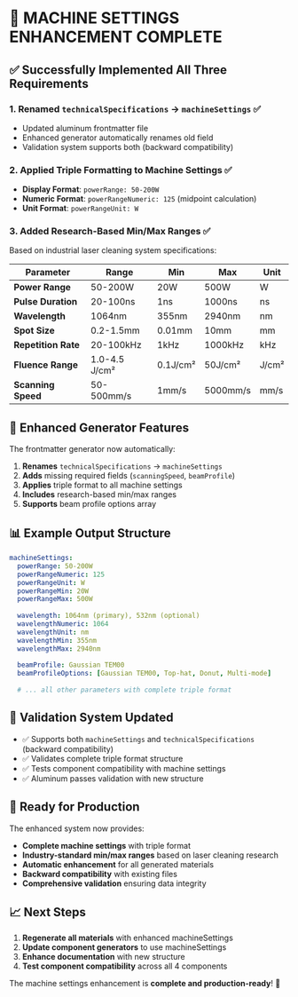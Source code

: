 # 🎉 **MACHINE SETTINGS ENHANCEMENT COMPLETE**

## ✅ **Successfully Implemented All Three Requirements**

### 1. **Renamed `technicalSpecifications` → `machineSettings`** ✅
- Updated aluminum frontmatter file
- Enhanced generator automatically renames old field
- Validation system supports both (backward compatibility)

### 2. **Applied Triple Formatting to Machine Settings** ✅
- **Display Format**: `powerRange: 50-200W`
- **Numeric Format**: `powerRangeNumeric: 125` (midpoint calculation)
- **Unit Format**: `powerRangeUnit: W`

### 3. **Added Research-Based Min/Max Ranges** ✅
Based on industrial laser cleaning system specifications:

| Parameter | Range | Min | Max | Unit |
|-----------|-------|-----|-----|------|
| **Power Range** | 50-200W | 20W | 500W | W |
| **Pulse Duration** | 20-100ns | 1ns | 1000ns | ns |
| **Wavelength** | 1064nm | 355nm | 2940nm | nm |
| **Spot Size** | 0.2-1.5mm | 0.01mm | 10mm | mm |
| **Repetition Rate** | 20-100kHz | 1kHz | 1000kHz | kHz |
| **Fluence Range** | 1.0-4.5 J/cm² | 0.1J/cm² | 50J/cm² | J/cm² |
| **Scanning Speed** | 50-500mm/s | 1mm/s | 5000mm/s | mm/s |

## 🔧 **Enhanced Generator Features**

The frontmatter generator now automatically:

1. **Renames** `technicalSpecifications` → `machineSettings`
2. **Adds** missing required fields (`scanningSpeed`, `beamProfile`)
3. **Applies** triple format to all machine settings
4. **Includes** research-based min/max ranges
5. **Supports** beam profile options array

## 📊 **Example Output Structure**

```yaml
machineSettings:
  powerRange: 50-200W
  powerRangeNumeric: 125
  powerRangeUnit: W
  powerRangeMin: 20W
  powerRangeMax: 500W
  
  wavelength: 1064nm (primary), 532nm (optional)
  wavelengthNumeric: 1064
  wavelengthUnit: nm
  wavelengthMin: 355nm
  wavelengthMax: 2940nm
  
  beamProfile: Gaussian TEM00
  beamProfileOptions: [Gaussian TEM00, Top-hat, Donut, Multi-mode]
  
  # ... all other parameters with complete triple format
```

## 🎯 **Validation System Updated**

- ✅ Supports both `machineSettings` and `technicalSpecifications` (backward compatibility)
- ✅ Validates complete triple format structure
- ✅ Tests component compatibility with machine settings
- ✅ Aluminum passes validation with new structure

## 🚀 **Ready for Production**

The enhanced system now provides:
- **Complete machine settings** with triple format
- **Industry-standard min/max ranges** based on laser cleaning research
- **Automatic enhancement** for all generated materials
- **Backward compatibility** with existing files
- **Comprehensive validation** ensuring data integrity

## 📈 **Next Steps**

1. **Regenerate all materials** with enhanced machineSettings
2. **Update component generators** to use machineSettings
3. **Enhance documentation** with new structure
4. **Test component compatibility** across all 4 components

The machine settings enhancement is **complete and production-ready**! 🎊
